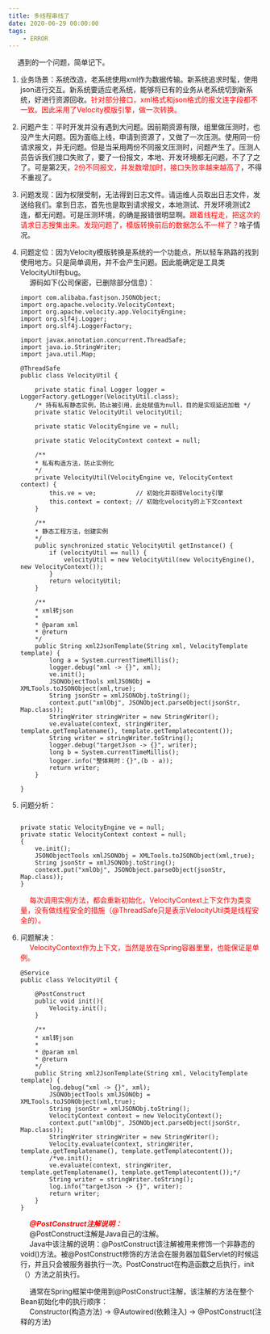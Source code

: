 ```yaml
---
title: 多线程串线了  
date: 2020-06-29 00:00:00  
tags:  
    - ERROR  
---
```

&emsp; 遇到的一个问题，简单记下。  

1. 业务场景：系统改造，老系统使用xml作为数据传输。新系统追求时髦，使用json进行交互。新系统要适应老系统，能够将已有的业务从老系统切到新系统，好进行资源回收。<font color = "red">针对部分接口，xml格式和json格式的报文连字段都不一致。因此采用了Velocity模版引擎，做一次转换。</font>  
2. 问题产生：平时开发并没有遇到大问题。因前期资源有限，组里做压测时，也没产生大问题。因为面临上线，申请到资源了，又做了一次压测。使用同一份请求报文，并无问题。但是当采用两份不同报文压测时，问题产生了。压测人员告诉我们接口失败了，要了一份报文，本地、开发环境都无问题，不了了之了。可是第2天，<font color = "red">2份不同报文，并发数增加时，接口失败率越来越高了</font>，不得不重视了。  
3. 问题发现：因为权限受制，无法得到日志文件。请运维人员取出日志文件，发送给我们。拿到日志，首先也是取到请求报文，本地测试、开发环境测试2连，都无问题。可是压测环境，的确是报错很明显啊。<font color = "red">跟着线程走，把这次的请求日志搜集出来。发现问题了，模版转换前后的数据怎么不一样了？</font>啥子情况。  
4. 问题定位：因为Velocity模版转换是系统的一个功能点，所以轻车熟路的找到使用地方。只是简单调用，并不会产生问题。因此能确定是工具类VelocityUtil有bug。  
&emsp; 源码如下(公司保密，已删除部分信息)：  

    ```
    import com.alibaba.fastjson.JSONObject;
    import org.apache.velocity.VelocityContext;
    import org.apache.velocity.app.VelocityEngine;
    import org.slf4j.Logger;
    import org.slf4j.LoggerFactory;

    import javax.annotation.concurrent.ThreadSafe;
    import java.io.StringWriter;
    import java.util.Map;

    @ThreadSafe
    public class VelocityUtil {

        private static final Logger logger = LoggerFactory.getLogger(VelocityUtil.class);
        /* 持有私有静态实例，防止被引用，此处赋值为null，目的是实现延迟加载 */
        private static VelocityUtil velocityUtil;

        private static VelocityEngine ve = null;

        private static VelocityContext context = null;

        /**
        * 私有构造方法，防止实例化
        */
        private VelocityUtil(VelocityEngine ve, VelocityContext context) {
            this.ve = ve;           // 初始化并取得Velocity引擎
            this.context = context; // 初始化velocity的上下文context
        }

        /**
        * 静态工程方法，创建实例
        */
        public synchronized static VelocityUtil getInstance() {
            if (velocityUtil == null) {
                velocityUtil = new VelocityUtil(new VelocityEngine(), new VelocityContext());
            }
            return velocityUtil;
        }

        /**
        * xml转json
        *
        * @param xml         
        * @return
        */
        public String xml2JsonTemplate(String xml, VelocityTemplate template) {
            long a = System.currentTimeMillis();
            logger.debug("xml -> {}", xml);
            ve.init();
            JSONObjectTools xmlJSONObj = XMLTools.toJSONObject(xml,true);
            String jsonStr = xmlJSONObj.toString();
            context.put("xmlObj", JSONObject.parseObject(jsonStr, Map.class));
            StringWriter stringWriter = new StringWriter();
            ve.evaluate(context, stringWriter, template.getTemplatename(), template.getTemplatecontent());
            String writer = stringWriter.toString();
            logger.debug("targetJson -> {}", writer);
            long b = System.currentTimeMillis();
            logger.info("整体耗时：{}",(b - a));
            return writer;
        }

    }
    ```
5. 问题分析：  

    ```

    private static VelocityEngine ve = null;
    private static VelocityContext context = null;
    {
        ve.init();
        JSONObjectTools xmlJSONObj = XMLTools.toJSONObject(xml,true);
        String jsonStr = xmlJSONObj.toString();
        context.put("xmlObj", JSONObject.parseObject(jsonStr, Map.class));
    }
    ```
    &emsp; <font color = "red">每次调用实例方法，都会重新初始化，VelocityContext上下文作为类变量，没有做线程安全的措施（@ThreadSafe只是表示VelocityUtil类是线程安全的）。</font>

6. 问题解决：  
&emsp; <font color = "red">VelocityContext作为上下文，当然是放在Spring容器里里，也能保证是单例。</font>  

    ```
    @Service
    public class VelocityUtil {

        @PostConstruct
        public void init(){
            Velocity.init();
        }

        /**
        * xml转json
        *
        * @param xml         
        * @return
        */
        public String xml2JsonTemplate(String xml, VelocityTemplate template) {
            log.debug("xml -> {}", xml);
            JSONObjectTools xmlJSONObj = XMLTools.toJSONObject(xml,true);
            String jsonStr = xmlJSONObj.toString();
            VelocityContext context = new VelocityContext();
            context.put("xmlObj", JSONObject.parseObject(jsonStr, Map.class));
            StringWriter stringWriter = new StringWriter();
            Velocity.evaluate(context, stringWriter, template.getTemplatename(), template.getTemplatecontent());
            /*ve.init();
            ve.evaluate(context, stringWriter, template.getTemplatename(), template.getTemplatecontent());*/
            String writer = stringWriter.toString();
            log.info("targetJson -> {}", writer);
            return writer;
        }
    }
    ```
    &emsp; ***<font color = "red">@PostConstruct注解说明：</font>***  
    &emsp; @PostConstruct注解是Java自己的注解。  
    &emsp; Java中该注解的说明：@PostConstruct该注解被用来修饰一个非静态的void()方法。被@PostConstruct修饰的方法会在服务器加载Servlet的时候运行，并且只会被服务器执行一次。PostConstruct在构造函数之后执行，init（）方法之前执行。  

    &emsp; 通常在Spring框架中使用到@PostConstruct注解，该注解的方法在整个Bean初始化中的执行顺序：  
    &emsp; Constructor(构造方法) -> @Autowired(依赖注入) -> @PostConstruct(注释的方法)  



